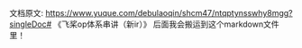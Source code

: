 文档原文: https://www.yuque.com/debulaoqin/shcm47/ntqptynsswhy8mgg?singleDoc# 《飞桨op体系串讲（新ir）》
后面我会搬运到这个markdown文件里！